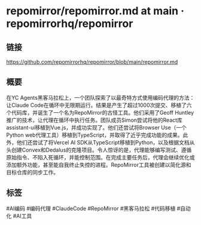 # repomirror/repomirror.md at main · repomirrorhq/repomirror

## 链接
https://github.com/repomirrorhq/repomirror/blob/main/repomirror.md

## 概要
在YC Agents黑客马拉松上，一个团队探索了以最奇特方式使用编码代理的方法：让Claude Code在循环中无限期运行。结果是产生了超过1000次提交、移植了六个代码库，并诞生了一个名为RepoMirror的古怪工具。他们采用了Geoff Huntley推广的技术，让代理在循环中执行任务。团队成员Simon尝试将他的React库assistant-ui移植到Vue.js，并成功实现了。他们还尝试将Browser Use（一个Python web代理工具）移植到TypeScript，并取得了近乎完成功能的成果。此外，他们还尝试了将Vercel AI SDK从TypeScript移植到Python，以及根据文档从头创建Convex和Dedalus的克隆项目。令人惊讶的是，代理能够编写测试、遵循原始指令、不陷入死循环，并能控制范围。在完成主要任务后，代理会继续优化或添加额外功能，甚至能自我终止失控的进程。RepoMirror工具被创建以简化源和目标仓库的同步工作。

## 标签
#AI编码 #编码代理 #ClaudeCode #RepoMirror #黑客马拉松 #代码移植 #自动化 #AI工具